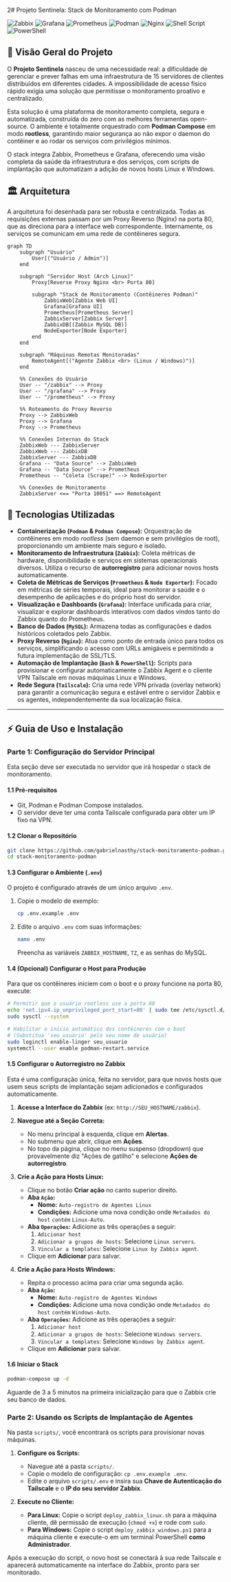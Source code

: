 2# Projeto Sentinela: Stack de Monitoramento com Podman

![Zabbix](https://img.shields.io/badge/Zabbix-7.0_LTS-D40000?style=for-the-badge&logo=zabbix) ![Grafana](https://img.shields.io/badge/Grafana-11.1-F46800?style=for-the-badge&logo=grafana) ![Prometheus](https://img.shields.io/badge/Prometheus-v2-E6522C?style=for-the-badge&logo=prometheus) ![Podman](https://img.shields.io/badge/Podman-Rootless-8A2BE2?style=for-the-badge&logo=podman) ![Nginx](https://img.shields.io/badge/NGINX-Proxy-269539?style=for-the-badge&logo=nginx) ![Shell Script](https://img.shields.io/badge/Shell-Script-black?style=for-the-badge&logo=gnu-bash) ![PowerShell](https://img.shields.io/badge/PowerShell-blue?style=for-the-badge&logo=powershell)

## 📖 Visão Geral do Projeto

O **Projeto Sentinela** nasceu de uma necessidade real: a dificuldade de gerenciar e prever falhas em uma infraestrutura de 15 servidores de clientes distribuídos em diferentes cidades. A impossibilidade de acesso físico rápido exigia uma solução que permitisse o monitoramento proativo e centralizado.

Esta solução é uma plataforma de monitoramento completa, segura e automatizada, construída do zero com as melhores ferramentas open-source. O ambiente é totalmente orquestrado com **Podman Compose** em modo **rootless**, garantindo maior segurança ao não expor o daemon do contêiner e ao rodar os serviços com privilégios mínimos.

O stack integra Zabbix, Prometheus e Grafana, oferecendo uma visão completa da saúde da infraestrutura e dos serviços, com scripts de implantação que automatizam a adição de novos hosts Linux e Windows.

## 🏛️ Arquitetura

A arquitetura foi desenhada para ser robusta e centralizada. Todas as requisições externas passam por um Proxy Reverso (Nginx) na porta 80, que as direciona para a interface web correspondente. Internamente, os serviços se comunicam em uma rede de contêineres segura.

```mermaid
graph TD
    subgraph "Usuário"
        User[("Usuário / Admin")]
    end

    subgraph "Servidor Host (Arch Linux)"
        Proxy[Reverse Proxy Nginx <br> Porta 80]

        subgraph "Stack de Monitoramento (Contêineres Podman)"
            ZabbixWeb[Zabbix Web UI]
            Grafana[Grafana UI]
            Prometheus[Prometheus Server]
            ZabbixServer[Zabbix Server]
            ZabbixDB[(Zabbix MySQL DB)]
            NodeExporter[Node Exporter]
        end
    end

    subgraph "Máquinas Remotas Monitoradas"
        RemoteAgent[("Agente Zabbix <br> (Linux / Windows)")]
    end

    %% Conexões do Usuário
    User -- "/zabbix" --> Proxy
    User -- "/grafana" --> Proxy
    User -- "/prometheus" --> Proxy

    %% Roteamento do Proxy Reverso
    Proxy --> ZabbixWeb
    Proxy --> Grafana
    Proxy --> Prometheus

    %% Conexões Internas do Stack
    ZabbixWeb --- ZabbixServer
    ZabbixWeb --- ZabbixDB
    ZabbixServer --- ZabbixDB
    Grafana -- "Data Source" --> ZabbixWeb
    Grafana -- "Data Source" --> Prometheus
    Prometheus -- "Coleta (Scrape)" --> NodeExporter

    %% Conexões de Monitoramento
    ZabbixServer <== "Porta 10051" ==> RemoteAgent
```

## 🚀 Tecnologias Utilizadas

* **Containerização (`Podman` & `Podman Compose`):** Orquestração de contêineres em modo *rootless* (sem daemon e sem privilégios de root), proporcionando um ambiente mais seguro e isolado.
* **Monitoramento de Infraestrutura (`Zabbix`):** Coleta métricas de hardware, disponibilidade e serviços em sistemas operacionais diversos. Utiliza o recurso de **autorregistro** para adicionar novos hosts automaticamente.
* **Coleta de Métricas de Serviços (`Prometheus` & `Node Exporter`):** Focado em métricas de séries temporais, ideal para monitorar a saúde e o desempenho de aplicações e do próprio host do servidor.
* **Visualização e Dashboards (`Grafana`):** Interface unificada para criar, visualizar e explorar dashboards interativos com dados vindos tanto do Zabbix quanto do Prometheus.
* **Banco de Dados (`MySQL`):** Armazena todas as configurações e dados históricos coletados pelo Zabbix.
* **Proxy Reverso (`Nginx`):** Atua como ponto de entrada único para todos os serviços, simplificando o acesso com URLs amigáveis e permitindo a futura implementação de SSL/TLS.
* **Automação de Implantação (`Bash` & `PowerShell`):** Scripts para provisionar e configurar automaticamente o Zabbix Agent e o cliente VPN Tailscale em novas máquinas Linux e Windows.
* **Rede Segura (`Tailscale`):** Cria uma rede VPN privada (overlay network) para garantir a comunicação segura e estável entre o servidor Zabbix e os agentes, independentemente da sua localização física.

---

## ⚡ Guia de Uso e Instalação

### Parte 1: Configuração do Servidor Principal

Esta seção deve ser executada no servidor que irá hospedar o stack de monitoramento.

#### 1.1 Pré-requisitos
* Git, Podman e Podman Compose instalados.
* O servidor deve ter uma conta Tailscale configurada para obter um IP fixo na VPN.

#### 1.2 Clonar o Repositório
```bash
git clone https://github.com/gabrielnasthy/stack-monitoramento-podman.git
cd stack-monitoramento-podman
```

#### 1.3 Configurar o Ambiente (`.env`)
O projeto é configurado através de um único arquivo `.env`.

1.  Copie o modelo de exemplo:
    ```bash
    cp .env.example .env
    ```
2.  Edite o arquivo `.env` com suas informações:
    ```bash
    nano .env
    ```
    Preencha as variáveis `ZABBIX_HOSTNAME`, `TZ`, e as senhas do MySQL.

#### 1.4 (Opcional) Configurar o Host para Produção
Para que os contêineres iniciem com o boot e o proxy funcione na porta 80, execute:
```bash
# Permitir que o usuário rootless use a porta 80
echo 'net.ipv4.ip_unprivileged_port_start=80' | sudo tee /etc/sysctl.d/99-podman-ports.conf
sudo sysctl --system

# Habilitar o início automático dos contêineres com o boot
# (Substitua 'seu_usuario' pelo seu nome de usuário)
sudo loginctl enable-linger seu_usuario
systemctl --user enable podman-restart.service
```

#### 1.5 Configurar o Autorregistro no Zabbix

Esta é uma configuração única, feita no servidor, para que novos hosts que usem seus scripts de implantação sejam adicionados e configurados automaticamente.

1.  **Acesse a Interface do Zabbix** (ex: `http://SEU_HOSTNAME/zabbix`).

2.  **Navegue até a Seção Correta:**
    * No menu principal à esquerda, clique em **Alertas**.
    * No submenu que abrir, clique em **Ações**.
    * No topo da página, clique no menu suspenso (dropdown) que provavelmente diz "Ações de gatilho" e selecione **Ações de autorregistro**.

3.  **Crie a Ação para Hosts Linux:**
    * Clique no botão **Criar ação** no canto superior direito.
    * **Aba `Ação`:**
        * **Nome:** `Auto-registro de Agentes Linux`
        * **Condições:** Adicione uma nova condição onde `Metadados do host` `contém` `Linux-Auto`.
    * **Aba `Operações`:** Adicione as três operações a seguir:
        1.  `Adicionar host`
        2.  `Adicionar a grupos de hosts`: Selecione `Linux servers`.
        3.  `Vincular a templates`: Selecione `Linux by Zabbix agent`.
    * Clique em **Adicionar** para salvar.

4.  **Crie a Ação para Hosts Windows:**
    * Repita o processo acima para criar uma segunda ação.
    * **Aba `Ação`:**
        * **Nome:** `Auto-registro de Agentes Windows`
        * **Condições:** Adicione uma nova condição onde `Metadados do host` `contém` `Windows-Auto`.
    * **Aba `Operações`:** Adicione as três operações a seguir:
        1.  `Adicionar host`
        2.  `Adicionar a grupos de hosts`: Selecione `Windows servers`.
        3.  `Vincular a templates`: Selecione `Windows by Zabbix agent`.
    * Clique em **Adicionar** para salvar.

#### 1.6 Iniciar o Stack
```bash
podman-compose up -d
```
Aguarde de 3 a 5 minutos na primeira inicialização para que o Zabbix crie seu banco de dados.

### Parte 2: Usando os Scripts de Implantação de Agentes

Na pasta `scripts/`, você encontrará os scripts para provisionar novas máquinas.

1.  **Configure os Scripts:**
    * Navegue até a pasta `scripts/`.
    * Copie o modelo de configuração: `cp .env.example .env`.
    * Edite o arquivo `scripts/.env` e insira sua **Chave de Autenticação do Tailscale** e o **IP do seu servidor Zabbix**.

2.  **Execute no Cliente:**
    * **Para Linux:** Copie o script `deploy_zabbix_linux.sh` para a máquina cliente, dê permissão de execução (`chmod +x`) e rode com `sudo`.
    * **Para Windows:** Copie o script `deploy_zabbix_windows.ps1` para a máquina cliente e execute-o em um terminal PowerShell **como Administrador**.

Após a execução do script, o novo host se conectará à sua rede Tailscale e aparecerá automaticamente na interface do Zabbix, pronto para ser monitorado.
